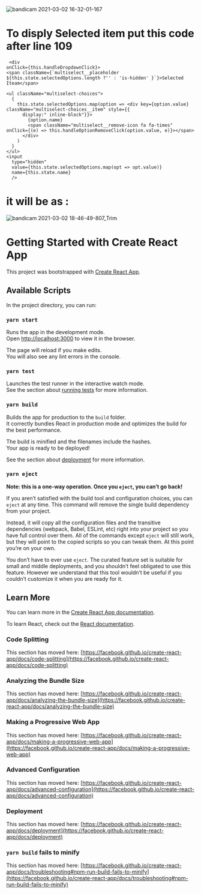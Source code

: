 ![bandicam 2021-03-02 16-32-01-167](https://user-images.githubusercontent.com/73646268/109663951-55743000-7b75-11eb-98e8-88b2e1bd3cd3.gif)


# To disply Selected item put this code after line 109
     <div         
    onClick={this.handleDropdownClick}>
    <span className={`multiselect__placeholder ${this.state.selectedOptions.length ?'' : 'is-hidden' }`}>Selected Iteam</span>
    
    <ul className="multiselect-choices">
      {
        this.state.selectedOptions.map(option => <div key={option.value} className="multiselect-choices__item" style={{
          display:" inline-block"}}>
            {option.name}
            <span className="multiselect__remove-icon fa fa-times" onClick={(e) => this.handleOptionRemoveClick(option.value, e)}></span>
          </div>
        )
      }
    </ul>
    <input 
      type="hidden"
      value={this.state.selectedOptions.map(opt => opt.value)}
      name={this.state.name}
      />
  </div>
  
      
# it will be as :
![bandicam 2021-03-02 18-46-49-807_Trim](https://user-images.githubusercontent.com/73646268/109684540-06d09100-7b89-11eb-80fe-aae8bae9c050.gif)

# Getting Started with Create React App

This project was bootstrapped with [Create React App](https://github.com/facebook/create-react-app).

## Available Scripts

In the project directory, you can run:

### `yarn start`

Runs the app in the development mode.\
Open [http://localhost:3000](http://localhost:3000) to view it in the browser.

The page will reload if you make edits.\
You will also see any lint errors in the console.

### `yarn test`

Launches the test runner in the interactive watch mode.\
See the section about [running tests](https://facebook.github.io/create-react-app/docs/running-tests) for more information.

### `yarn build`

Builds the app for production to the `build` folder.\
It correctly bundles React in production mode and optimizes the build for the best performance.

The build is minified and the filenames include the hashes.\
Your app is ready to be deployed!

See the section about [deployment](https://facebook.github.io/create-react-app/docs/deployment) for more information.

### `yarn eject`

**Note: this is a one-way operation. Once you `eject`, you can’t go back!**

If you aren’t satisfied with the build tool and configuration choices, you can `eject` at any time. This command will remove the single build dependency from your project.

Instead, it will copy all the configuration files and the transitive dependencies (webpack, Babel, ESLint, etc) right into your project so you have full control over them. All of the commands except `eject` will still work, but they will point to the copied scripts so you can tweak them. At this point you’re on your own.

You don’t have to ever use `eject`. The curated feature set is suitable for small and middle deployments, and you shouldn’t feel obligated to use this feature. However we understand that this tool wouldn’t be useful if you couldn’t customize it when you are ready for it.

## Learn More

You can learn more in the [Create React App documentation](https://facebook.github.io/create-react-app/docs/getting-started).

To learn React, check out the [React documentation](https://reactjs.org/).

### Code Splitting

This section has moved here: [https://facebook.github.io/create-react-app/docs/code-splitting](https://facebook.github.io/create-react-app/docs/code-splitting)

### Analyzing the Bundle Size

This section has moved here: [https://facebook.github.io/create-react-app/docs/analyzing-the-bundle-size](https://facebook.github.io/create-react-app/docs/analyzing-the-bundle-size)

### Making a Progressive Web App

This section has moved here: [https://facebook.github.io/create-react-app/docs/making-a-progressive-web-app](https://facebook.github.io/create-react-app/docs/making-a-progressive-web-app)

### Advanced Configuration

This section has moved here: [https://facebook.github.io/create-react-app/docs/advanced-configuration](https://facebook.github.io/create-react-app/docs/advanced-configuration)

### Deployment

This section has moved here: [https://facebook.github.io/create-react-app/docs/deployment](https://facebook.github.io/create-react-app/docs/deployment)

### `yarn build` fails to minify

This section has moved here: [https://facebook.github.io/create-react-app/docs/troubleshooting#npm-run-build-fails-to-minify](https://facebook.github.io/create-react-app/docs/troubleshooting#npm-run-build-fails-to-minify)
